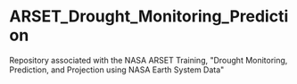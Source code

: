 # ARSET_Drought_Monitoring_Prediction
Repository associated with the NASA ARSET Training, "Drought Monitoring, Prediction, and Projection using NASA Earth System Data" 
